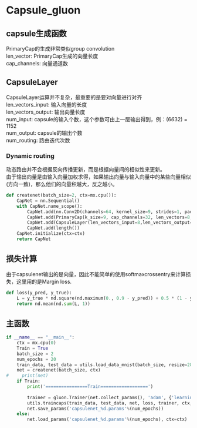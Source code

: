 # Capsule_gluon
## capsule生成函数
 PrimaryCap的生成非常类似group convolution  
 len_vector: PrimaryCap生成的向量长度  
 cap_channels: 向量通道数  
## CapsuleLayer
CapsuleLayer运算并不复杂，最重要的是要对向量进行对齐  
len_vectors_input: 输入向量的长度  
len_vectors_output: 输出向量长度  
num_input: capsule的输入个数，这个参数可由上一层输出得到，例：(6*6*32) = 1152  
num_output: capsule的输出个数  
num_routing: 路由迭代次数  
### Dynamic routing
动态路由并不会根据反向传播更新，而是根据向量间的相似性来更新。  
由于输出向量是由输入向量加权求得，如果输出向量与输入向量中的某些向量相似(方向一致)，那么他们的向量积越大，反之越小。  


```python
def createnet(batch_size=2, ctx=mx.cpu()):
    CapNet = nn.Sequential()
    with CapNet.name_scope():
        CapNet.add(nn.Conv2D(channels=64, kernel_size=9, strides=1, padding=(0,0), activation='relu'))
        CapNet.add(PrimaryCap(k_size=9, cap_channels=32, len_vectors=8, strides=2))
        CapNet.add(CapsuleLayer(len_vectors_input=8,len_vectors_output=16,batch_size=batch_size, num_input=1152, num_output=10, num_routing=3))
        CapNet.add(length())
    CapNet.initialize(ctx=ctx)
    return CapNet
```

## 损失计算
由于capsulenet输出的是向量，因此不能简单的使用softmaxcrossentry来计算损失，这里用的是Margin loss.


```python
def loss(y_pred, y_true):
    L = y_true * nd.square(nd.maximum(0., 0.9 - y_pred)) + 0.5 * (1 - y_true) * nd.square(nd.maximum(0., y_pred - 0.1))
    return nd.mean(nd.sum(L, 1))
```

## 主函数


```python
if __name__ == "__main__":
    ctx = mx.cpu(0)
    Train = True
    batch_size = 2
    num_epochs = 20
    train_data, test_data = utils.load_data_mnist(batch_size, resize=28)
    net = createnet(batch_size, ctx)
#     print(net)
    if Train:
        print('================Train==================')
        
        trainer = gluon.Trainer(net.collect_params(), 'adam', {'learning_rate': 0.01})
        utils.traincaps(train_data, test_data, net, loss, trainer, ctx, num_epochs, print_batches=100)
        net.save_params('capsulenet_%d.params'%(num_epochs))
    else:
        net.load_params('capsulenet_%d.params'%(num_epochs), ctx=ctx)
```


```python

```
